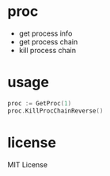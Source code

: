 # proc

- get process info
- get process chain
- kill process chain

# usage

```go
proc := GetProc(1)
proc.KillProcChainReverse()
```

# license

MIT License

